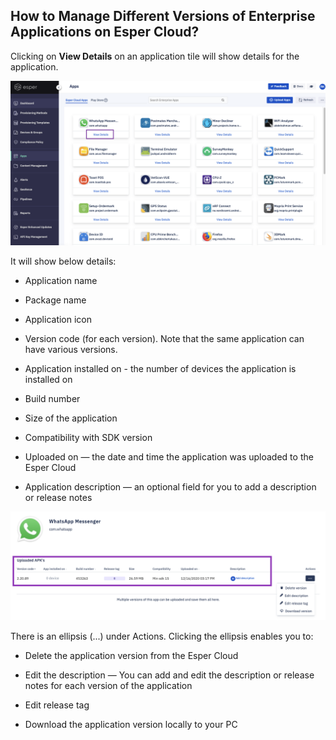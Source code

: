 
## How to Manage Different Versions of Enterprise Applications on Esper Cloud?

Clicking on **View Details** on an application tile will show details for the application.

  

![](./images/manageversion/1-appVersionMain.png)

  

It will show below details:

-   Application name
    
-   Package name
    
-   Application icon
    
-   Version code (for each version). Note that the same application can have various versions.
    
-   Application installed on - the number of devices the application is installed on
    
-   Build number
    
-   Size of the application
    
-   Compatibility with SDK version
    
-   Uploaded on — the date and time the application was uploaded to the Esper Cloud
    
-   Application description — an optional field for you to add a description or release notes
    

![](./images/manageversion/2-appVersionDetails.png)

There is an ellipsis (...) under Actions. Clicking the ellipsis enables you to:

-   Delete the application version from the Esper Cloud
    
-   Edit the description — You can add and edit the description or release notes for each version of the application
    
-   Edit release tag
    
-   Download the application version locally to your PC